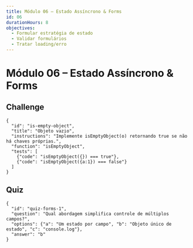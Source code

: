 ```yaml
---
title: Módulo 06 – Estado Assíncrono & Forms
id: 06
durationHours: 8
objectives:
  - Formular estratégia de estado
  - Validar formulários
  - Tratar loading/erro
---
```


# Módulo 06 – Estado Assíncrono & Forms

## Challenge
```challenge
{
  "id": "is-empty-object",
  "title": "Objeto vazio",
  "instructions": "Implemente isEmptyObject(o) retornando true se não há chaves próprias.",
  "function": "isEmptyObject",
  "tests": [
    {"code": "isEmptyObject({}) === true"},
    {"code": "isEmptyObject({a:1}) === false"}
  ]
}
```

## Quiz
```quiz
{
  "id": "quiz-forms-1",
  "question": "Qual abordagem simplifica controle de múltiplos campos?",
  "options": {"a": "Um estado por campo", "b": "Objeto único de estado", "c": "console.log"},
  "answer": "b"
}
```
